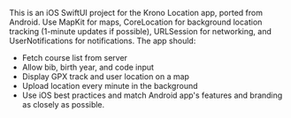 <!-- Use this file to provide workspace-specific custom instructions to Copilot. For more details, visit https://code.visualstudio.com/docs/copilot/copilot-customization#_use-a-githubcopilotinstructionsmd-file -->

This is an iOS SwiftUI project for the Krono Location app, ported from Android. Use MapKit for maps, CoreLocation for background location tracking (1-minute updates if possible), URLSession for networking, and UserNotifications for notifications. The app should:
- Fetch course list from server
- Allow bib, birth year, and code input
- Display GPX track and user location on a map
- Upload location every minute in the background
- Use iOS best practices and match Android app's features and branding as closely as possible.
